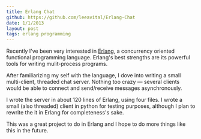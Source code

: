 ```yaml
---
title: Erlang Chat
github: https://github.com/leeavital/Erlang-Chat
date: 1/1/2013
layout: post
tags: erlang programming
---
```


Recently I've been very interested in 
<a href="http://en.wikipedia.org/wiki/Erlang_%28programming_language%29">Erlang</a>, 
a concurrency oriented functional programming language. Erlang's best strengths are its 
powerful tools for writing mulit-process programs.

After familiarizing my self with the language, I dove into writing a small
multi-client, threaded chat server. Nothing too crazy &mdash; several clients would
be able to connect and send/receive messages asynchronously.

I wrote the server in about 120 lines of Erlang, using four files. I wrote a small 
(also threaded) client in python for testing purposes, although I plan to rewrite
the it in Erlang for completeness's sake. 

This was a great project to do in Erlang and I hope to do more things like this in the
future.

